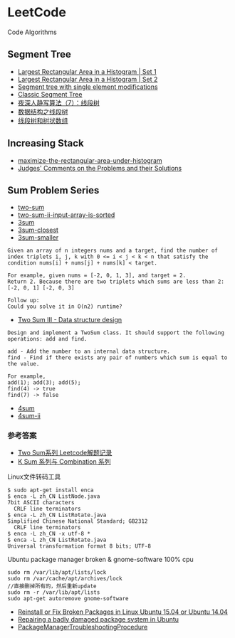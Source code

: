 # LeetCode
Code Algorithms

## Segment Tree
 - [Largest Rectangular Area in a Histogram | Set 1](http://www.geeksforgeeks.org/largest-rectangular-area-in-a-histogram-set-1/)
 - [Largest Rectangular Area in a Histogram | Set 2](http://www.geeksforgeeks.org/largest-rectangle-under-histogram/)
 - [Segment tree with single element modifications](http://codeforces.com/blog/entry/18051?)
 - [Classic Segment Tree](http://codeforces.com/blog/entry/15890)
 - [夜深人静写算法（7）：线段树](http://blog.jobbole.com/98591/)
 - [数据结构之线段树](http://dongxicheng.org/structure/segment-tree/)
 - [线段树和树状数组](http://poj.org/summerschool/1_interval_tree.pdf)
 
## Increasing Stack
 - [maximize-the-rectangular-area-under-histogram](http://stackoverflow.com/questions/4311694/maximize-the-rectangular-area-under-histogram)
 - [Judges' Comments on the Problems and their Solutions](http://www.informatik.uni-ulm.de/acm/Locals/2003/html/judge.html)
 
## Sum Problem Series
 - [two-sum](https://leetcode.com/problems/two-sum/?tab=Description)
 - [two-sum-ii-input-array-is-sorted](https://leetcode.com/problems/two-sum-ii-input-array-is-sorted/?tab=Description)
 - [3sum](https://leetcode.com/problems/3sum/?tab=Description)
 - [3sum-closest](https://leetcode.com/problems/3sum-closest/?tab=Description)
 - [3sum-smaller](https://leetcode.com/subscribe/)

```
Given an array of n integers nums and a target, find the number of index triplets i, j, k with 0 <= i < j < k < n that satisfy the condition nums[i] + nums[j] + nums[k] < target.

For example, given nums = [-2, 0, 1, 3], and target = 2.
Return 2. Because there are two triplets which sums are less than 2: [-2, 0, 1] [-2, 0, 3]

Follow up:
Could you solve it in O(n2) runtime?
```
 - [Two Sum III - Data structure design](https://leetcode.com/subscribe/)

```
Design and implement a TwoSum class. It should support the following operations: add and find.

add - Add the number to an internal data structure.
find - Find if there exists any pair of numbers which sum is equal to the value.

For example,
add(1); add(3); add(5);
find(4) -> true
find(7) -> false
```
 - [4sum](https://leetcode.com/problems/4sum/?tab=Description)
 - [4sum-ii](https://leetcode.com/problems/4sum-ii/?tab=Description)
 
### 参考答案
 - [Two Sum系列 Leetcode解题记录](https://segmentfault.com/a/1190000006697526)
 - [K Sum 系列与 Combination 系列](https://huntzhan.org/k-sum-xi-lie-yu-combination-xi-lie/)
 
 
Linux文件转码工具
```
$ sudo apt-get install enca
$ enca -L zh_CN ListNode.java 
7bit ASCII characters
  CRLF line terminators
$ enca -L zh_CN ListRotate.java 
Simplified Chinese National Standard; GB2312
  CRLF line terminators
$ enca -L zh_CN -x utf-8 *
$ enca -L zh_CN ListRotate.java 
Universal transformation format 8 bits; UTF-8

```

Ubuntu package manager broken & gnome-software 100% cpu

```
sudo rm /var/lib/apt/lists/lock
sudo rm /var/cache/apt/archives/lock
//直接删掉所有的，然后重新update
sudo rm -r /var/lib/apt/lists
sudo apt-get autoremove gnome-software
```

 - [Reinstall or Fix Broken Packages in Linux Ubuntu 15.04 or Ubuntu 14.04](http://sourcedigit.com/16797-reinstall-or-fix-broken-packages-in-linux-ubuntu-15-04-or-ubuntu-14-04/)
 - [Repairing a badly damaged package system in Ubuntu](http://mergy.org/2013/03/repairing-a-badly-damaged-package-system-in-ubuntu/)
 - [PackageManagerTroubleshootingProcedure](https://help.ubuntu.com/community/PackageManagerTroubleshootingProcedure)